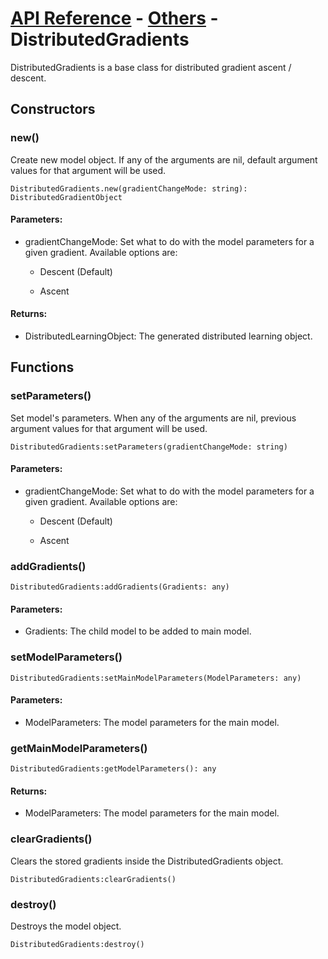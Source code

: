 # [API Reference](../../API.md) - [Others](../Others.md) - DistributedGradients

DistributedGradients is a base class for distributed gradient ascent / descent.

## Constructors

### new()

Create new model object. If any of the arguments are nil, default argument values for that argument will be used.

```
DistributedGradients.new(gradientChangeMode: string): DistributedGradientObject
```

#### Parameters:

* gradientChangeMode: Set what to do with the model parameters for a given gradient. Available options are:

  * Descent (Default)

  * Ascent  

#### Returns:

* DistributedLearningObject: The generated distributed learning object.

## Functions

### setParameters()

Set model's parameters. When any of the arguments are nil, previous argument values for that argument will be used.

```
DistributedGradients:setParameters(gradientChangeMode: string)
```

#### Parameters:

* gradientChangeMode: Set what to do with the model parameters for a given gradient. Available options are:

  * Descent (Default)

  * Ascent  

### addGradients()

```
DistributedGradients:addGradients(Gradients: any)
```

#### Parameters:

* Gradients: The child model to be added to main model.

### setModelParameters()

```
DistributedGradients:setMainModelParameters(ModelParameters: any)
```

#### Parameters:

* ModelParameters: The model parameters for the main model.

### getMainModelParameters()

```
DistributedGradients:getModelParameters(): any
```

#### Returns:

* ModelParameters: The model parameters for the main model.

### clearGradients()

Clears the stored gradients inside the DistributedGradients object.

```
DistributedGradients:clearGradients()
```

### destroy()

Destroys the model object.

```
DistributedGradients:destroy()
```
